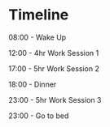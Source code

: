# Timeline

08:00 - Wake Up

12:00 - 4hr Work Session 1

17:00 - 5hr Work Session 2

18:00 - Dinner

23:00 - 5hr Work Session 3

23:00 - Go to bed
